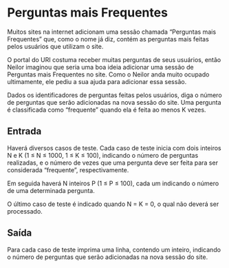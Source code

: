 # Perguntas mais Frequentes

Muitos sites na internet adicionam uma sessão chamada “Perguntas mais Frequentes” que, como o nome já diz, contém as perguntas mais feitas pelos usuários que utilizam o site.

O portal do URI costuma receber muitas perguntas de seus usuários, então Neilor imaginou que seria uma boa ideia adicionar uma sessão de Perguntas mais Frequentes no site. Como o Neilor anda muito ocupado ultimamente, ele pediu a sua ajuda para adicionar essa sessão.

Dados os identificadores de perguntas feitas pelos usuários, diga o número de perguntas que serão adicionadas na nova sessão do site. Uma pergunta é classificada como “frequente” quando ela é feita ao menos K vezes.

## Entrada

Haverá diversos casos de teste. Cada caso de teste inicia com dois inteiros N e K (1 ≤ N ≤ 1000, 1 ≤ K ≤ 100), indicando o número de perguntas realizadas, e o número de vezes que uma pergunta deve ser feita para ser considerada “frequente”, respectivamente.

Em seguida haverá N inteiros P (1 ≤ P ≤ 100), cada um indicando o número de uma determinada pergunta.

O último caso de teste é indicado quando N = K = 0, o qual não deverá ser processado.

## Saída

Para cada caso de teste imprima uma linha, contendo um inteiro, indicando o número de perguntas que serão adicionadas na nova sessão do site.
